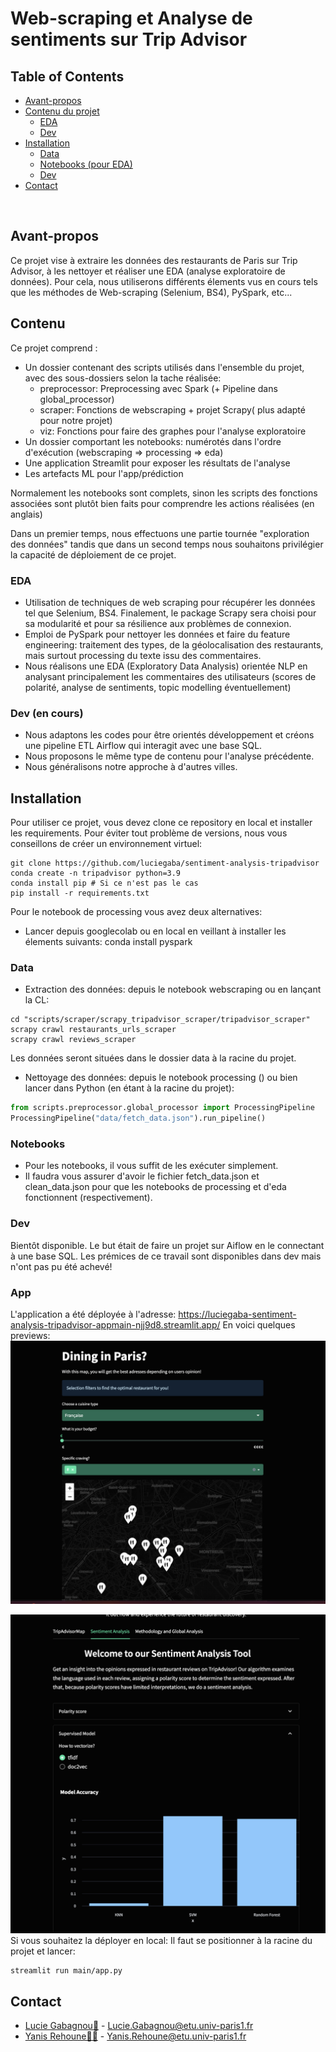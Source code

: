 # Web-scraping et Analyse de sentiments sur Trip Advisor 


## Table of Contents

* [Avant-propos](#avant-propos)
* [Contenu du projet](#contenu)
  * [EDA](#eda)
  * [Dev](#dev)
* [Installation](#installation)
  * [Data](#data)
  * [Notebooks (pour EDA)](#notebooks)
  * [Dev](#dev)
* [Contact](#contact)

<br>

## Avant-propos
Ce projet vise à extraire les données des restaurants de Paris sur Trip Advisor, à les nettoyer et réaliser une EDA (analyse exploratoire de données). Pour cela, nous utiliserons différents élements vus en cours tels que les méthodes de Web-scraping (Selenium, BS4), PySpark, etc... 

## Contenu
Ce projet comprend :
- Un dossier contenant des scripts utilisés dans l'ensemble du projet, avec des sous-dossiers selon la tache réalisée:
    * preprocessor: Preprocessing avec Spark (+ Pipeline dans global_processor)
    * scraper: Fonctions de webscraping + projet Scrapy( plus adapté pour notre projet)
    * viz: Fonctions pour faire des graphes pour l'analyse exploratoire
- Un dossier comportant les notebooks: numérotés dans l'ordre d'exécution (webscraping => processing => eda)
- Une application Streamlit pour exposer les résultats de l'analyse
- Les artefacts ML pour l'app/prédiction

Normalement les notebooks sont complets, sinon les scripts des fonctions associées sont plutôt bien faits pour comprendre les actions réalisées (en anglais)


Dans un premier temps, nous effectuons une partie tournée "exploration des données" tandis que dans un second temps nous souhaitons privilégier la capacité de déploiement de ce projet.

### EDA
- Utilisation de techniques de web scraping pour récupérer les données tel que Selenium, BS4. Finalement, le package Scrapy sera choisi pour sa modularité et pour sa résilience aux problèmes de connexion.
-	Emploi de PySpark pour nettoyer les données et faire du feature engineering: traitement des types, de la géolocalisation des restaurants, mais surtout processing du texte issu des commentaires.
-	Nous réalisons une EDA (Exploratory Data Analysis) orientée NLP en analysant principalement les commentaires des utilisateurs (scores de polarité, analyse de sentiments, topic modelling éventuellement)

### Dev (en cours)
-	Nous adaptons les codes pour être orientés développement et créons une pipeline ETL Airflow qui interagit avec une base SQL.
-	Nous proposons le même type de contenu pour l'analyse précédente.
-	Nous généralisons notre approche à d'autres villes.

## Installation
Pour utiliser ce projet, vous devez clone ce repository en local et installer les requirements. Pour éviter tout problème de versions, nous vous conseillons de créer un environnement virtuel:
```
git clone https://github.com/luciegaba/sentiment-analysis-tripadvisor
conda create -n tripadvisor python=3.9
conda install pip # Si ce n'est pas le cas
pip install -r requirements.txt
```
Pour le notebook de processing vous avez deux alternatives: 
- Lancer depuis googlecolab ou en local en veillant à installer les élements suivants:
conda install pyspark


### Data

- Extraction des données: depuis le notebook webscraping ou en lançant la CL:
```
cd "scripts/scraper/scrapy_tripadvisor_scraper/tripadvisor_scraper"
scrapy crawl restaurants_urls_scraper
scrapy crawl reviews_scraper
```
Les données seront situées dans le dossier data à la racine du projet.

- Nettoyage des données: depuis le notebook processing () ou bien lancer dans Python (en étant à la racine du projet):
``` python
from scripts.preprocessor.global_processor import ProcessingPipeline
ProcessingPipeline("data/fetch_data.json").run_pipeline()

```
### Notebooks
-	Pour les notebooks, il vous suffit de les exécuter simplement. 
-	Il faudra vous assurer d'avoir le fichier fetch_data.json et clean_data.json pour que les notebooks de processing et d'eda fonctionnent (respectivement).

### Dev
Bientôt disponible. Le but était de faire un projet sur Aiflow en le connectant à une base SQL. Les prémices de ce travail sont disponibles dans dev mais n'ont pas pu été achevé!

### App

L'application a été déployée à l'adresse: https://luciegaba-sentiment-analysis-tripadvisor-appmain-njj9d8.streamlit.app/
En voici quelques previews:
![alt tag](https://github.com/luciegaba/sentiment-analysis-tripadvisor/blob/project_submission_french/visuals/Capture%20d%E2%80%99%C3%A9cran%202023-01-29%20%C3%A0%2017.03.38.png)

![alt tag](https://github.com/luciegaba/sentiment-analysis-tripadvisor/blob/project_submission_french/visuals/Capture%20d%E2%80%99%C3%A9cran%202023-01-29%20%C3%A0%2017.04.00.png)
Si vous souhaitez la déployer en local:
Il faut se positionner à la racine du projet et lancer:
```
streamlit run main/app.py
```

## Contact
* [Lucie Gabagnou👸](https://github.com/luciegaba) - Lucie.Gabagnou@etu.univ-paris1.fr
* [Yanis Rehoune👨‍🎓](https://github.com/Yanisreh) - Yanis.Rehoune@etu.univ-paris1.fr

